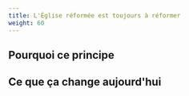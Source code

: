 ```yaml
---
title: L'Église réformée est toujours à réformer
weight: 60
--- 
```


## Pourquoi ce principe

## Ce que ça change aujourd'hui